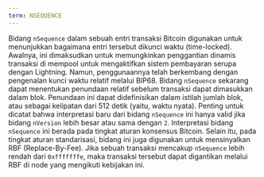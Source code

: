 ```yaml
---
term: NSEQUENCE
---
```


Bidang `nSequence` dalam sebuah entri transaksi Bitcoin digunakan untuk menunjukkan bagaimana entri tersebut dikunci waktu (time-locked). Awalnya, ini dimaksudkan untuk memungkinkan penggantian dinamis transaksi di mempool untuk mengaktifkan sistem pembayaran serupa dengan Lightning. Namun, penggunaannya telah berkembang dengan pengenalan kunci waktu relatif melalui BIP68. Bidang `nSequence` sekarang dapat menentukan penundaan relatif sebelum transaksi dapat dimasukkan dalam blok. Penundaan ini dapat didefinisikan dalam istilah jumlah blok, atau sebagai kelipatan dari 512 detik (yaitu, waktu nyata). Penting untuk dicatat bahwa interpretasi baru dari bidang `nSequence` ini hanya valid jika bidang `nVersion` lebih besar atau sama dengan `2`. Interpretasi bidang `nSequence` ini berada pada tingkat aturan konsensus Bitcoin. Selain itu, pada tingkat aturan standarisasi, bidang ini juga digunakan untuk mensinyalkan RBF (Replace-By-Fee). Jika sebuah transaksi mencakup `nSequence` lebih rendah dari `0xfffffffe`, maka transaksi tersebut dapat digantikan melalui RBF di node yang mengikuti kebijakan ini.